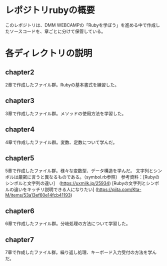 # レポジトリrubyの概要
このレポジトリは、DMM WEBCAMPの「Rubyを学ぼう」を進める中で作成したソースコードを、章ごとに分けて保管している。

# 各ディレクトリの説明

## chapter2
2章で作成したファイル群。Rubyの基本書式を練習した。

## chapter3
3章で作成したファイル群。メソッドの使用方法を学習した。

## chapter4
4章で作成したファイル群。変数、定数について学んだ。

## chapter5
5章で作成したファイル群。様々な変数型、データ構造を学んだ。
文字列とシンボルは厳密に言うと異なるものである。（symbol.rb参照）
参考資料：[Rubyのシンボルと文字列の違い]　(https://uxmilk.jp/25934)
          [Rubyの文字列とシンボルの違いをキッチリ説明できる人になりたい] (https://qiita.com/Kta-M/items/53a13ef60e14fcb41193)

## chapter6
6章で作成したファイル群。分岐処理の方法について学習した。

## chapter7
7章で作成したファイル群。繰り返し処理、キーボード入力受付の方法を学んだ。
